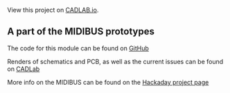 View this project on [CADLAB.io](https://cadlab.io/project/25238). 

<h2> A part of the MIDIBUS prototypes </h2>

<p>
The code for this module can be found on  
<a href="https://github.com/GuavTek/MIDIBUS_Tangle">
			  GitHub
		  </a>
</p>

<p> 
Renders of schematics and PCB, as well as the current issues can be found on 
<a href="https://cadlab.io/projects/midibus-tangle">
			  CADLab
		  </a>

</p>

<p> 
More info on the MIDIBUS can be found on the 
<a href="https://hackaday.io/project/182092-midibus">
			  Hackaday project page
		  </a>

</p>